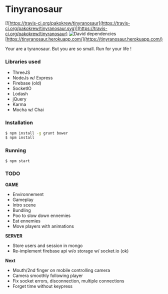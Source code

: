 Tinyranosaur
===================
[![https://travis-ci.org/pakokrew/tinyranosaur](https://travis-ci.org/pakokrew/tinyranosaur.svg)](https://travis-ci.org/pakokrew/tinyranosaur) ![David dependencies](https://david-dm.org/pakokrew/tinyranosaur.svg/) 
[https://tinyranosaur.herokuapp.com/](https://tinyranosaur.herokuapp.com/)

Your are a tyranosaur. But you are so small. Run for your life !

### Libraries used
* ThreeJS
* NodeJs w/ Express
* Firebase (old)
* SocketIO
* Lodash
* jQuery
* Karma
* Mocha w/ Chai

### Installation

```sh
$ npm install -g grunt bower
$ npm install
```

### Running

```sh
$ npm start
```

### TODO

**GAME**
* Environnement
* Gameplay
* Intro scene
* Bundling
* Poo to slow down ennemies
* Eat ennemies
* Move players with animations

**SERVER**
* Store users and session in mongo
* Re-implement firebase api w/o storage w/ socket.io (ok)

**Next**
* Mouth/2nd finger on mobile controlling camera
* Camera smoothly following player
* Fix socket errors, disconnection, multiple connections
* Forget time without keypress
